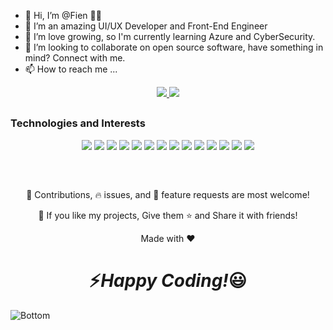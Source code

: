 - 👋 Hi, I’m @Fien 👩‍💻
- 🤩 I’m an amazing UI/UX Developer and Front-End Engineer
- 🌱 I’m love growing, so I'm currently learning Azure and CyberSecurity.
- 💞️ I’m looking to collaborate on open source software, have something in mind? Connect with me.
- 📫 How to reach me ...

<p align="center">
  <a href="https://www.linkedin.com/in/ngumih-fien/" target="_blank">
    <img src="https://img.shields.io/static/v1?label=|&message=LINKED-IN&color=cdf998&style=plastic&logo=linkedin&logo-color=white"/>
  </a>
  <a href="https://twitter.com/ngumihfien" target="_blank">
    <img src="https://img.shields.io/static/v1?label=|&message=TWITTER&color=23555f&style=plastic&logo=twitter&logo-color=white"/>
  </a>
</p>

<h2 align="center"></h2>
  
  ### Technologies and Interests
  
  <p align="center">
    <img src="https://img.shields.io/static/v1?label=|&message=HTML5&color=23555f&style=plastic&logo=html5"/>
    <img src="https://img.shields.io/static/v1?label=|&message=CSS3&color=285f65&style=plastic&logo=css3"/>
    <img src="https://img.shields.io/static/v1?label=|&message=JAVASCRIPT&color=3c7f5d&style=plastic&logo=javascript"/>
    <img src="https://img.shields.io/static/v1?label=|&message=REACT.JS&color=4a935c&style=plastic&logo=react"/>
    <img src="https://img.shields.io/static/v1?label=|&message=TYPESCRIPT&color=4a935c&style=plastic&logo=typescript"/>
    <img src="https://img.shields.io/static/v1?label=|&message=PYTHON&color=52985b&style=plastic&logo=python"/>
    <img src="https://img.shields.io/static/v1?label=|&message=Azure&color=cdf998&style=plastic&logo=azure"/>
    <img src="https://img.shields.io/static/v1?label=|&message=NodeJS&color=8fbc56&style=plastic&logo=solidity"/>
    <img src="https://img.shields.io/static/v1?label=|&message=FIGMA&color=98bf53&style=plastic&logo=figma"/>
    <img src="https://img.shields.io/static/v1?label=|&message=MONGO-DB&color=cdd148&style=plastic&logo=mongodb"/>
    <img src="https://img.shields.io/static/v1?label=|&message=EXPRESS&color=bbb111&style=plastic&logo=express"/>
    <img src="https://img.shields.io/static/v1?label=|&message=LINUX&color=bbb111&style=plastic&logo=linux"/>
    <img src="https://img.shields.io/static/v1?label=|&message=GIT&color=cbb148&style=plastic&logo=git"/>
    <img src="https://img.shields.io/static/v1?label=|&message=RUST&color=cbb148&style=plastic&logo=rust"/>
</p>

<br />

<h2 align="center"></h2>

<p align="center">
  🎀 Contributions, 🔥 issues, and 🥮 feature requests are most welcome!
</p>

<p align="center">
  💙 If you like my projects, Give them ⭐ and Share it with friends!</p>
</p>
<p align="center">Made with ❤️</p>

<h1 align='center'>⚡<i>Happy Coding!</i>😃</h1>

![Bottom](https://user-images.githubusercontent.com/111123101/184352966-1d14dd4c-a8a9-4c21-8d94-9029642aaf9d.svg)



<!---
Fienne/Fienne is a ✨ special ✨ repository because its `README.md` (this file) appears on your GitHub profile.
You can click the Preview link to take a look at your changes.
--->
